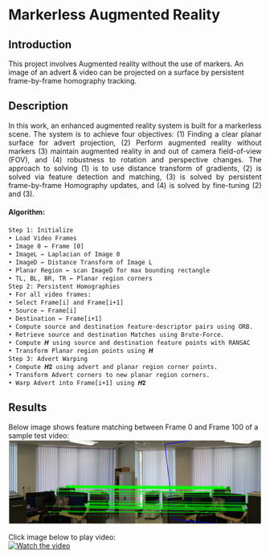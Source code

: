 # Markerless Augmented Reality

## Introduction
This project involves Augmented reality without the use of markers. An image of an advert & video can be projected on a surface by persistent frame-by-frame homography tracking.  

## Description
<p style="text-align: justify">
In this work, an enhanced augmented reality system is built for a markerless scene. The system is to achieve four objectives: (1) Finding a clear planar surface for advert projection, (2) Perform augmented reality without markers (3) maintain augmented reality in and out of camera field-of-view (FOV), and (4) robustness to rotation and perspective changes. The approach to solving (1) is to use distance transform of gradients, (2) is solved via feature detection and matching, (3) is solved by persistent frame-by-frame Homography updates, and (4) is solved by fine-tuning (2) and (3). </p>

#### Algorithm:
```
Step 1: Initialize
• Load Video Frames
• Image 0 ← Frame [0]
• ImageL ← Laplacian of Image 0
• ImageD ← Distance Transform of Image L
• Planar Region ← scan ImageD for max bounding rectangle
• TL, BL, BR, TR ← Planar region corners
Step 2: Persistent Homographies
• For all video frames:
• Select Frame[i] and Frame[i+1]
• Source ← Frame[i]
• Destination ← Frame[i+1]
• Compute source and destination feature-descriptor pairs using ORB.
• Retrieve source and destination Matches using Brute-Force.
• Compute 𝑯 using source and destination feature points with RANSAC
• Transform Planar region points using 𝑯
Step 3: Advert Warping
• Compute 𝑯𝟐 using advert and planar region corner points.
• Transform Advert corners to new planar region corners.
• Warp Advert into Frame[i+1] using 𝑯𝟐
```

## Results
  
Below image shows feature matching between Frame 0 and Frame 100 of a sample test video:  
![](matching.png)  

Click image below to play video:  
[![Watch the video](https://img.youtube.com/vi/kaR0zuAqziA/hqdefault.jpg)](https://youtu.be/kaR0zuAqziA)

